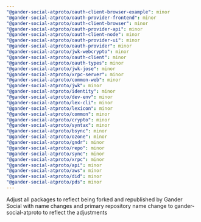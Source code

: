 ```yaml
---
"@gander-social-atproto/oauth-client-browser-example": minor
"@gander-social-atproto/oauth-provider-frontend": minor
"@gander-social-atproto/oauth-client-browser": minor
"@gander-social-atproto/oauth-provider-api": minor
"@gander-social-atproto/oauth-client-node": minor
"@gander-social-atproto/oauth-provider-ui": minor
"@gander-social-atproto/oauth-provider": minor
"@gander-social-atproto/jwk-webcrypto": minor
"@gander-social-atproto/oauth-client": minor
"@gander-social-atproto/oauth-types": minor
"@gander-social-atproto/jwk-jose": minor
"@gander-social-atproto/xrpc-server": minor
"@gander-social-atproto/common-web": minor
"@gander-social-atproto/jwk": minor
"@gander-social-atproto/identity": minor
"@gander-social-atproto/dev-env": minor
"@gander-social-atproto/lex-cli": minor
"@gander-social-atproto/lexicon": minor
"@gander-social-atproto/common": minor
"@gander-social-atproto/crypto": minor
"@gander-social-atproto/syntax": minor
"@gander-social-atproto/bsync": minor
"@gander-social-atproto/ozone": minor
"@gander-social-atproto/gndr": minor
"@gander-social-atproto/repo": minor
"@gander-social-atproto/sync": minor
"@gander-social-atproto/xrpc": minor
"@gander-social-atproto/api": minor
"@gander-social-atproto/aws": minor
"@gander-social-atproto/did": minor
"@gander-social-atproto/pds": minor
---
```


Adjust all packages to reflect being forked and republished by Gander Social with name changes and primary repository name change to gander-social-atproto to reflect the adjustments
